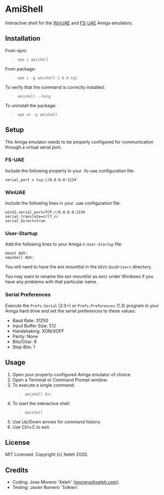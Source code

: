 # AmiShell
Interactive shell for the [WinUAE](http://www.winuae.net/) and [FS-UAE](https://fs-uae.net/) Amiga emulators.

## Installation
From npm:
> `npm i amishell`

From package:
> `npm i -g amishell-1.0.0.tgz`

To verify that the command is correctly installed:

> `amishell --help`

To uninstall the package:

> `npm un -g amishell`

## Setup
The Amiga emulator needs to be properly configured for communication through a virtual serial port.

### FS-UAE  
Include the following property in your .fs-uae configuration file:

```
serial_port = tcp://0.0.0.0:1234`
```

### WinUAE
Include the following lines in your .uae configuration file:

```
win32.serial_port=TCP://0.0.0.0:1234
serial_translate=crlf_cr
serial_direct=true
```

### User-Startup
Add the following lines to your Amiga `S:User-Startup` file:

```
mount AUX:
newshell AUX:
```

You will need to have the `AUX` mountlist in the `DEVS:DosDrivers` directory.

You may want to rename the `AUX` mountlist as `AUXI` under Windows if you have any problems with that particular name.

### Serial Preferences
Execute the `Prefs:Serial` (2.0+) or `Prefs:Preferences` (1.3) program in your Amiga hard drive and set the serial preferences to these values:

* Baud Rate: 31250
* Input Buffer Size: 512
* Handshaking: XON/XOFF
* Parity: None
* Bits/Char: 8
* Stop Bits: 1

## Usage
1. Open your properly-configured Amiga emulator of choice.
2. Open a Terminal or Command Prompt window.
3. To execute a single command:
	> `amishell dir`
4. To start the interactive shell:
	> `amishell`
5. Use Up/Down arrows for command history.
6. Use Ctrl+C to exit.

## License
MIT Licensed. Copyright (c) Xeleh 2020.

## Credits
* Coding: Jose Moreno 'Xeleh' (<jmoreno@xeleh.com>).
* Testing: Javier Romero 'Tolkien'.
